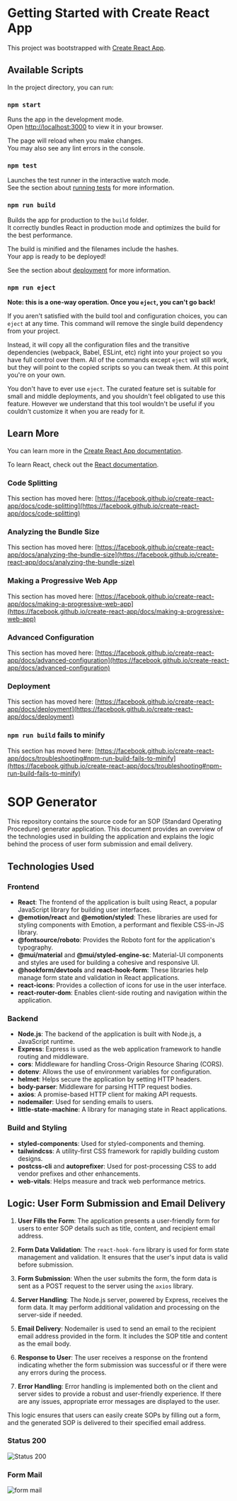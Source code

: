 # Getting Started with Create React App

This project was bootstrapped with [Create React App](https://github.com/facebook/create-react-app).

## Available Scripts

In the project directory, you can run:

### `npm start`

Runs the app in the development mode.\
Open [http://localhost:3000](http://localhost:3000) to view it in your browser.

The page will reload when you make changes.\
You may also see any lint errors in the console.

### `npm test`

Launches the test runner in the interactive watch mode.\
See the section about [running tests](https://facebook.github.io/create-react-app/docs/running-tests) for more information.

### `npm run build`

Builds the app for production to the `build` folder.\
It correctly bundles React in production mode and optimizes the build for the best performance.

The build is minified and the filenames include the hashes.\
Your app is ready to be deployed!

See the section about [deployment](https://facebook.github.io/create-react-app/docs/deployment) for more information.

### `npm run eject`

**Note: this is a one-way operation. Once you `eject`, you can't go back!**

If you aren't satisfied with the build tool and configuration choices, you can `eject` at any time. This command will remove the single build dependency from your project.

Instead, it will copy all the configuration files and the transitive dependencies (webpack, Babel, ESLint, etc) right into your project so you have full control over them. All of the commands except `eject` will still work, but they will point to the copied scripts so you can tweak them. At this point you're on your own.

You don't have to ever use `eject`. The curated feature set is suitable for small and middle deployments, and you shouldn't feel obligated to use this feature. However we understand that this tool wouldn't be useful if you couldn't customize it when you are ready for it.

## Learn More

You can learn more in the [Create React App documentation](https://facebook.github.io/create-react-app/docs/getting-started).

To learn React, check out the [React documentation](https://reactjs.org/).

### Code Splitting

This section has moved here: [https://facebook.github.io/create-react-app/docs/code-splitting](https://facebook.github.io/create-react-app/docs/code-splitting)

### Analyzing the Bundle Size

This section has moved here: [https://facebook.github.io/create-react-app/docs/analyzing-the-bundle-size](https://facebook.github.io/create-react-app/docs/analyzing-the-bundle-size)

### Making a Progressive Web App

This section has moved here: [https://facebook.github.io/create-react-app/docs/making-a-progressive-web-app](https://facebook.github.io/create-react-app/docs/making-a-progressive-web-app)

### Advanced Configuration

This section has moved here: [https://facebook.github.io/create-react-app/docs/advanced-configuration](https://facebook.github.io/create-react-app/docs/advanced-configuration)

### Deployment

This section has moved here: [https://facebook.github.io/create-react-app/docs/deployment](https://facebook.github.io/create-react-app/docs/deployment)

### `npm run build` fails to minify

This section has moved here: [https://facebook.github.io/create-react-app/docs/troubleshooting#npm-run-build-fails-to-minify](https://facebook.github.io/create-react-app/docs/troubleshooting#npm-run-build-fails-to-minify)



# SOP Generator

This repository contains the source code for an SOP (Standard Operating Procedure) generator application. This document provides an overview of the technologies used in building the application and explains the logic behind the process of user form submission and email delivery.

## Technologies Used

### Frontend

- **React**: The frontend of the application is built using React, a popular JavaScript library for building user interfaces.
- **@emotion/react** and **@emotion/styled**: These libraries are used for styling components with Emotion, a performant and flexible CSS-in-JS library.
- **@fontsource/roboto**: Provides the Roboto font for the application's typography.
- **@mui/material** and **@mui/styled-engine-sc**: Material-UI components and styles are used for building a cohesive and responsive UI.
- **@hookform/devtools** and **react-hook-form**: These libraries help manage form state and validation in React applications.
- **react-icons**: Provides a collection of icons for use in the user interface.
- **react-router-dom**: Enables client-side routing and navigation within the application.

### Backend

- **Node.js**: The backend of the application is built with Node.js, a JavaScript runtime.
- **Express**: Express is used as the web application framework to handle routing and middleware.
- **cors**: Middleware for handling Cross-Origin Resource Sharing (CORS).
- **dotenv**: Allows the use of environment variables for configuration.
- **helmet**: Helps secure the application by setting HTTP headers.
- **body-parser**: Middleware for parsing HTTP request bodies.
- **axios**: A promise-based HTTP client for making API requests.
- **nodemailer**: Used for sending emails to users.
- **little-state-machine**: A library for managing state in React applications.

### Build and Styling

- **styled-components**: Used for styled-components and theming.
- **tailwindcss**: A utility-first CSS framework for rapidly building custom designs.
- **postcss-cli** and **autoprefixer**: Used for post-processing CSS to add vendor prefixes and other enhancements.
- **web-vitals**: Helps measure and track web performance metrics.

## Logic: User Form Submission and Email Delivery

1. **User Fills the Form**: The application presents a user-friendly form for users to enter SOP details such as title, content, and recipient email address.

2. **Form Data Validation**: The `react-hook-form` library is used for form state management and validation. It ensures that the user's input data is valid before submission.

3. **Form Submission**: When the user submits the form, the form data is sent as a POST request to the server using the `axios` library.

4. **Server Handling**: The Node.js server, powered by Express, receives the form data. It may perform additional validation and processing on the server-side if needed.

5. **Email Delivery**: Nodemailer is used to send an email to the recipient email address provided in the form. It includes the SOP title and content as the email body.

6. **Response to User**: The user receives a response on the frontend indicating whether the form submission was successful or if there were any errors during the process.

7. **Error Handling**: Error handling is implemented both on the client and server sides to provide a robust and user-friendly experience. If there are any issues, appropriate error messages are displayed to the user.

This logic ensures that users can easily create SOPs by filling out a form, and the generated SOP is delivered to their specified email address.

### Status 200
![Status 200](https://github.com/yashowardhan992/Multistep-Form/assets/52581482/f5445155-6395-48e7-8e35-0283fa9e41ee)

### Form Mail 
![form mail](https://github.com/yashowardhan992/Multistep-Form/assets/52581482/e424f460-f097-4fd2-8ee2-ba0c0e851d5a)


